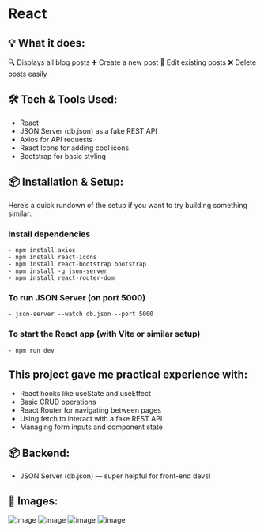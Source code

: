 # React 
## 💡 What it does:
 🔍 Displays all blog posts
 ➕ Create a new post
 📝 Edit existing posts
 ❌ Delete posts easily

## 🛠️ Tech & Tools Used:
- React
- JSON Server (db.json) as a fake REST API
- Axios for API requests
- React Icons for adding cool icons
- Bootstrap for basic styling
  
## 📦 Installation & Setup:
   Here’s a quick rundown of the setup if you want to try building something similar:
   ### Install dependencies
    - npm install axios
    - npm install react-icons
    - npm install react-bootstrap bootstrap
    - npm install -g json-server
    - npm install react-router-dom

   ### To run JSON Server (on port 5000)
    - json-server --watch db.json --port 5000

   ### To start the React app (with Vite or similar setup)
    - npm run dev

## This project gave me practical experience with:
- React hooks like useState and useEffect
- Basic CRUD operations
- React Router for navigating between pages
- Using fetch to interact with a fake REST API
- Managing form inputs and component state

## 📦 Backend: 
- JSON Server (db.json) — super helpful for front-end devs!

## 📸 Images:
  ![image](https://github.com/user-attachments/assets/e3042bdc-1c0a-4908-ab8d-b91166330abc)
  ![image](https://github.com/user-attachments/assets/7e462b73-318b-48e7-b381-bc760c39890a)
  ![image](https://github.com/user-attachments/assets/b44c99d6-de70-470c-a1c2-7b3f10348369)
  ![image](https://github.com/user-attachments/assets/8a7aac6b-3d62-4553-9f3a-a35e9f1b1c35)




